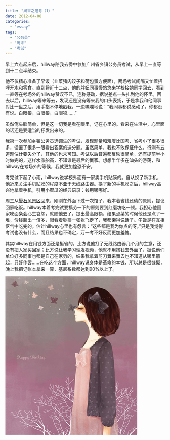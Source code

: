 ```yaml
---
title: "周末之陪考（1）"
date: 2012-04-08
categories: 
  - "essay"
tags: 
  - "公务员"
  - "周末"
  - "考试"
---
```


早上六点起床后，hillway陪我去侨中参加广州省乡镇公务员考试，从早上一直等到十二点半结束。

他不仅精心准备了早饭（韭菜猪肉饺子和荷包蛋方便面），两场考试间隔又忙着招呼开水和零食。直到将近十二点，他的胖妞同事慢悠悠来学校接她同学回去，看到一直等在考场外的hillway赞叹不已，连称感动，据说差点一头扎到他的怀里。回去以后，hillway等来等去，发现还是没有等来我的口头表扬，于是拿我和他同事对比一盘之后，用手指不停地戳我，一边喋喋地说：“我同事都说感动了，你都没有说。白眼狼，白眼狼，白眼狼……”

虽然俺头脑简单，但是这一切我是看在眼里，记在心里的。看来在生活中，心里面的话还是要适当的抒发出来的。

我第一次参加乡镇公务员选调生的考试，发现题量和难度比国考、省考小了很多很多，设置了很多一眼看出答案的送分题。虽然简单，我也不敢保证什么，行测有五道题估计要失分了，其他的也未可知。考试以后普遍都反映很简单，还有提前半小时做完的，这样水涨船高，不知谁是最后的赢家。想想半年多在汕头的游荡，和hillway在考场外的等候，我就更加惶恐不安。

考完试下起了小雨，hillway说学校外面有一家卖手机贴膜的。自从换了新手机，他近来关注手机贴膜的程度不亚于无线路由器。换了新的手机膜之后，hillway高兴地拿着手机，引用小蜜瓜的经典语录：钱用哪哪好。

周三从[礐石风景区](http://www.jfsay.com/archives/538.html "2012清明小记")回来，刚刚在外面下过一次馆子，我本着省钱还债的原则，提议回家吃饭。hillway本着考完试要犒劳一下的原则要到红磨坊吃一顿。我担心他回家吃面条会心生哀怨，就随他去了，提出最高限额，结果点菜的时候他还是点了一堆，价钱超出一倍多，眼看着钞票一张张飞走了，我都懒得说话了。午饭是在互相怄气中吃完的。估计hillway心里也有怨言：“这些都是我为你点的呀。”只是我觉得考试也没有什么，而且结果也不确定，万一考不好反而更加羞愧。

其实hillway在用钱方面还是挺省的，比方说他打了无线路由器几个月的主意，还没有把人家买回家；比方说让我学习理发视频，他就不用掏钱去外面了，据说他们单位好多同事也都是自己在家剪的，结果我拿着剪刀舞来舞去也不知道从哪里箭起，只好作罢……在吃这个方面，hillway说身体是革命的本钱，所以总是很慷慨，晚上我把记账本拿来一算，基尼系数都达到90%以上了。

![女孩](images/6912960592_ed45d721e7.jpg)
